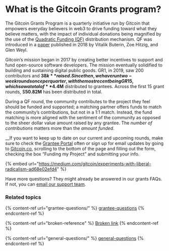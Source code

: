 # What is the Gitcoin Grants program?

The Gitcoin Grants Program is a quarterly initiative run by Gitcoin that empowers everyday believers in web3 to drive funding toward what they believe matters, with the impact of individual donations being magnified by the use of the [Quadratic Funding (QF)](https://wtfisqf.com/) distribution mechanism. QF was introduced in a [paper](https://arxiv.org/abs/1809.06421v1) published in 2018 by Vitalik Buterin, Zoe Hitzig, and Glen Weyl.

Gitcoin’s mission began in 2017 by creating better incentives to support and fund open-source software developers. The mission eventually solidified to building and sustaining digital public goods. GR1, in 2019, saw 200 contributors and **$38k** raised. Since then, we have run two-week rounds once per quarter, with the most recent being GR15, which saw a total of **$4.4M** distributed to grantees. Across the first 15 grant rounds, $**50.82M** has been distributed in total.

During a QF round, the community contributes to the project they feel should be funded and supported; a matching partner offers funds to match the community’s contributions, but not in a 1:1 match. Instead, the fund matching is more aligned with the sentiment of the community as opposed to the sheer dollar value amount raised by any grantee. The _number of contributions_ matters more than the _amount funded._

_‍_If you want to keep up to date on our current and upcoming rounds, make sure to check the [Grantee Portal](https://gitcoin.notion.site/Gitcoin-Grantee-Portal-6adfc92627474bd48a5dfcd1e8438d20) often or sign up for email updates by going to [Gitcoin.co](https://www.gitcoin.co/), scrolling to the bottom of the page and filling out the form, checking the box “Funding my Project” and submitting your info.

{% embed url="https://medium.com/gitcoin/experiments-with-liberal-radicalism-ad68e02efd4" %}

Have more questions? They might already be answered in our grants FAQs. If not, you can [email our support team](mailto:support@gitcoin.co).

### Related topics

{% content-ref url="grantee-questions/" %}
[grantee-questions](grantee-questions/)
{% endcontent-ref %}

{% content-ref url="broken-reference" %}
[Broken link](broken-reference)
{% endcontent-ref %}

{% content-ref url="general-questions/" %}
[general-questions](general-questions/)
{% endcontent-ref %}
